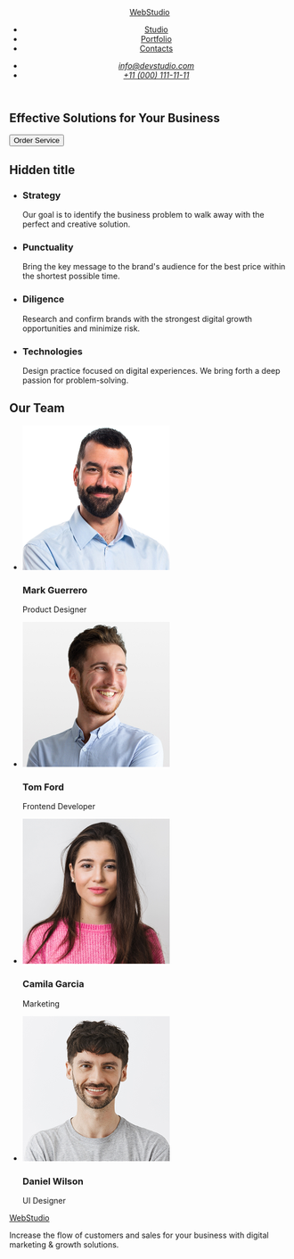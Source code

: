 <!DOCTYPE html>
<html lang="en">
  <head>
    <meta charset="UTF-8" />
    <meta name="viewport" content="width=device-width, initial-scale=1.0" />
    <title>WebStudio</title>
</head>
<body>
  <!--HEADER-->
  <header>
    <nav>
      <a href="./index.html">WebStudio</a>
      <ul>
        <li><a href="#">Studio</a></li>
        <li><a href="#">Portfolio</a></li>
        <li><a href="#">Contacts</a></li>
      </ul>
    </nav>
    <address>
      <ul>
        <li><a href="mailto:info@devstudio.com">info@devstudio.com</a></li>
        <li><a href="tel:+110001111111">+11 (000) 111-11-11</a></li>
      </ul>
    </address>
  </header>


<main>
    <!--MAIN-->
    <section>
      <h1>Effective Solutions for Your Business</h1>
      <button type="button">Order Service</button>
    </section>
    <section>
      <h2>Hidden title</h2>
      <ul>
        <li>
          <h3>Strategy</h3>
          <p>
            Our goal is to identify the business problem to walk away with
            the perfect and creative solution.
          </p>
        </li>
        <li>
          <h3>Punctuality</h3>
          <p>
            Bring the key message to the brand's audience for the best price
            within the shortest possible time.
          </p>
        </li>
        <li>
          <h3>Diligence</h3>
          <p>
            Research and confirm brands with the strongest digital growth
            opportunities and minimize risk.
          </p>
        </li>
        <li>
          <h3>Technologies</h3>
          <p>
            Design practice focused on digital experiences. We bring forth a
            deep passion for problem-solving.
          </p>
        </li>
      </ul>
    </section>
    <section>
      <h2>Our Team</h2>
      <ul>
        <li>
          <img
            src="./images/img(3).jpg"
            width="264"
            alt="Mark Guerrero,
      Product Designer"
          />
          <h3>Mark Guerrero</h3>
          <p>Product Designer</p>
        </li>
        <li>
          <img
            src="./images/img@2x(1).jpg"
            width="264"
            alt="Tom Ford, Frontend Developer"
          />
          <h3>Tom Ford</h3>
          <p>Frontend Developer</p>
        </li>
        <li>
          <img
            src="./images/img(1).jpg"
            width="264"
            alt="Camila Garcia,Marketing"
          />
          <h3>Camila Garcia</h3>
          <p>Marketing</p>
        </li>
        <li>
          <img
            src="./images/img(2).jpg"
            width="264"
            alt="Daniel Wilson,UI Designer"
          />
          <h3>Daniel Wilson</h3>
          <p>UI Designer</p>
        </li>
      </ul>
    </section>
  </main>
  <!--FOOTER-->
  <footer>
    <a href="./index.html">WebStudio</a>
    <p>
      Increase the flow of customers and sales for your business with
      digital marketing & growth solutions.
    </p>
  </footer>
</body>
</html>

